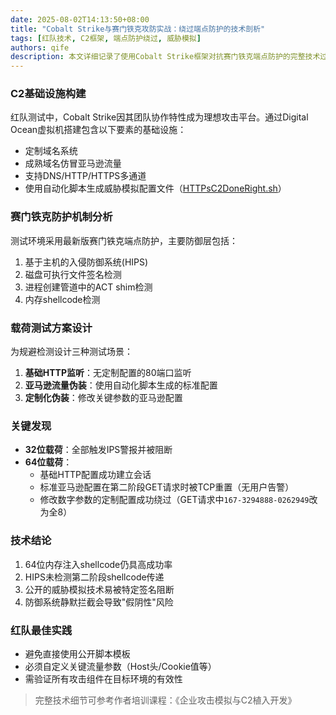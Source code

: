 ```yaml
---
date: 2025-08-02T14:13:50+08:00
title: "Cobalt Strike与赛门铁克攻防实战：绕过端点防护的技术剖析"
tags: [红队技术, C2框架, 端点防护绕过, 威胁模拟]
authors: qife
description: 本文详细记录了使用Cobalt Strike框架对抗赛门铁克端点防护的完整技术过程，包括C2基础设施搭建、载荷生成策略、HTTP流量伪装技术，以及针对HIPS和内存检测的64位shellcode绕过方案。
---
```


### C2基础设施构建
红队测试中，Cobalt Strike因其团队协作特性成为理想攻击平台。通过Digital Ocean虚拟机搭建包含以下要素的基础设施：
- 定制域名系统
- 成熟域名仿冒亚马逊流量
- 支持DNS/HTTP/HTTPS多通道
- 使用自动化脚本生成威胁模拟配置文件（[HTTPsC2DoneRight.sh](https://github.com/killswitch-GUI/CobaltStrike-ToolKit)）

### 赛门铁克防护机制分析
测试环境采用最新版赛门铁克端点防护，主要防御层包括：
1. 基于主机的入侵防御系统(HIPS)
2. 磁盘可执行文件签名检测
3. 进程创建管道中的ACT shim检测
4. 内存shellcode检测

### 载荷测试方案设计
为规避检测设计三种测试场景：
1. **基础HTTP监听**：无定制配置的80端口监听
2. **亚马逊流量伪装**：使用自动化脚本生成的标准配置
3. **定制化伪装**：修改关键参数的亚马逊配置

### 关键发现
- **32位载荷**：全部触发IPS警报并被阻断
- **64位载荷**：
  - 基础HTTP配置成功建立会话
  - 标准亚马逊配置在第二阶段GET请求时被TCP重置（无用户告警）
  - 修改数字参数的定制配置成功绕过（GET请求中`167-3294888-0262949`改为全8）

### 技术结论
1. 64位内存注入shellcode仍具高成功率
2. HIPS未检测第二阶段shellcode传递
3. 公开的威胁模拟技术易被特定签名阻断
4. 防御系统静默拦截会导致"假阴性"风险

### 红队最佳实践
- 避免直接使用公开脚本模板
- 必须自定义关键流量参数（Host头/Cookie值等）
- 需验证所有攻击组件在目标环境的有效性

> 完整技术细节可参考作者培训课程：《企业攻击模拟与C2植入开发》